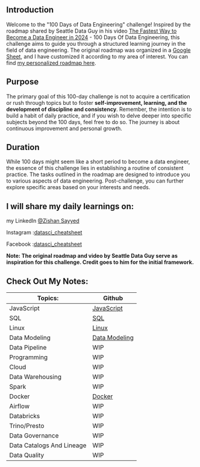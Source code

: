 ## Introduction
Welcome to the "100 Days of Data Engineering" challenge! Inspired by the roadmap shared by Seattle Data Guy in his video [The Fastest Way to Become a Data Engineer in 2024](https://www.youtube.com/watch?v=9FVchWw3EbU&list=LL&index=4) - 100 Days Of Data Engineering, this challenge aims to guide you through a structured learning journey in the field of data engineering. The original roadmap was organized in a [Google Sheet](https://docs.google.com/spreadsheets/d/1a5TMdF7Vz-YdvlHXnNHLMeHk7lV-TdRjbPoxMrQ_cSE/edit#gid=0), and I have customized it according to my area of interest. You can find [my personalized roadmap here](https://docs.google.com/spreadsheets/d/1JR-_MqxVvnuBcsheMYwonLiV-WdTy7bCLlw8fo8i4MM/edit#gid=0).

## Purpose
The primary goal of this 100-day challenge is not to acquire a certification or rush through topics but to foster __self-improvement, learning, and the development of discipline and consistency__. 
Remember, the intention is to build a habit of daily practice, and if you wish to delve deeper into specific subjects beyond the 100 days, feel free to do so. The journey is about continuous improvement and personal growth.

## Duration
While 100 days might seem like a short period to become a data engineer, the essence of this challenge lies in establishing a routine of consistent practice. The tasks outlined in the roadmap are designed to introduce you to various aspects of data engineering. Post-challenge, you can further explore specific areas based on your interests and needs.

## I will share my daily learnings on:

my LinkedIn [@Zishan Sayyed](https://www.linkedin.com/in/zishan-sayyed/)

Instagram :[datasci_cheatsheet](https://www.instagram.com/datasci_cheatsheet/)

Facebook :[datasci_cheatsheet](https://www.facebook.com/DsciCheatsheet)



__Note: The original roadmap and video by Seattle Data Guy serve as inspiration for this challenge. Credit goes to him for the initial framework.__

## Check Out My Notes:

| Topics:                   | Github                                                                             |
|---------------------------|------------------------------------------------------------------------------------|
| JavaScript                | [JavaScript](https://github.com/ZishanSayyed/100-Days-Of-Data-Engineering-/tree/main/JavaScript) |
| SQL                       | [SQL](https://github.com/ZishanSayyed/100-Days-Of-Data-Engineering-/tree/main/Sql)        |
| Linux                     | [Linux](https://github.com/ZishanSayyed/100-Days-Of-Data-Engineering-/tree/main/Linux)      |
| Data Modeling             |[Data Modeling](https://github.com/ZishanSayyed/100-Days-Of-Data-Engineering-/blob/main/Data-Modeling/0.DataModelingResources.md)|                                                                               |
| Data Pipeline             | WIP                                                                                |
| Programming               | WIP                                                                                |
| Cloud                     | WIP                                                                                |
| Data Warehousing          | WIP                                                                                |
| Spark                     | WIP                                                                                |
| Docker                    |[ Docker ](https://github.com/ZishanSayyed/100-Days-Of-Data-Engineering-/tree/main/getstartwithDocker)                                                                              |
| Airflow                   | WIP                                                                                |
| Databricks                | WIP                                                                                |
| Trino/Presto              | WIP                                                                                |
| Data Governance           | WIP                                                                                |
| Data Catalogs And Lineage | WIP                                                                                |
| Data Quality              | WIP                                                                                |
